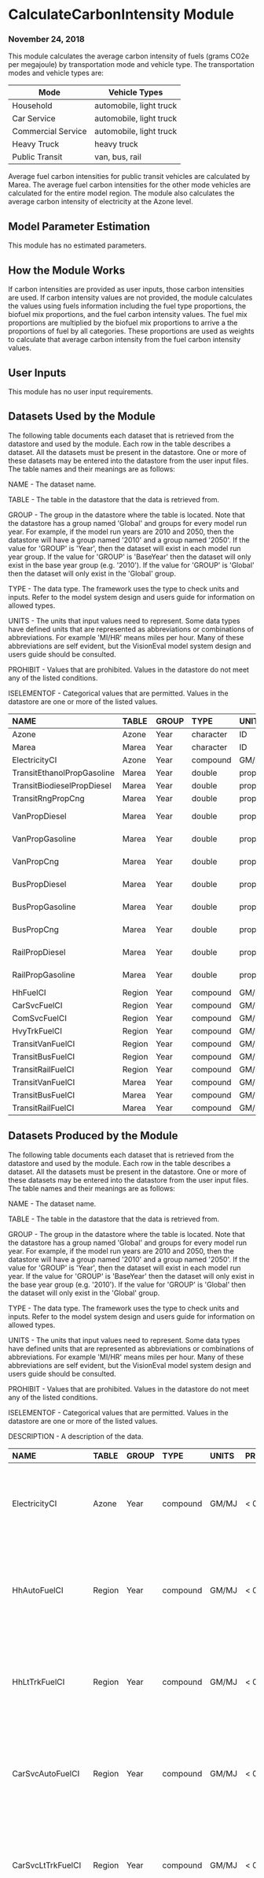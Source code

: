 
# CalculateCarbonIntensity Module
### November 24, 2018

This module calculates the average carbon intensity of fuels (grams CO2e per megajoule) by transportation mode and vehicle type. The transportation modes and vehicle types are:

|Mode               |Vehicle Types           |
|-------------------|------------------------|
|Household          |automobile, light truck |
|Car Service        |automobile, light truck |
|Commercial Service |automobile, light truck |
|Heavy Truck        |heavy truck             |
|Public Transit     |van, bus, rail          |

Average fuel carbon intensities for public transit vehicles are calculated by Marea. The average fuel carbon intensities for the other mode vehicles are calculated for the entire model region. The module also calculates the average carbon intensity of electricity at the Azone level.

## Model Parameter Estimation

This module has no estimated parameters.

## How the Module Works

If carbon intensities are provided as user inputs, those carbon intensities are used. If carbon intensity values are not provided, the module calculates the values using fuels information including the fuel type proportions, the biofuel mix proportions, and the fuel carbon intensity values. The fuel mix proportions are multiplied by the biofuel mix proportions to arrive a the proportions of fuel by all categories. These proportions are used as weights to calculate that average carbon intensity from the fuel carbon intensity values.


## User Inputs
This module has no user input requirements.

## Datasets Used by the Module
The following table documents each dataset that is retrieved from the datastore and used by the module. Each row in the table describes a dataset. All the datasets must be present in the datastore. One or more of these datasets may be entered into the datastore from the user input files. The table names and their meanings are as follows:

NAME - The dataset name.

TABLE - The table in the datastore that the data is retrieved from.

GROUP - The group in the datastore where the table is located. Note that the datastore has a group named 'Global' and groups for every model run year. For example, if the model run years are 2010 and 2050, then the datastore will have a group named '2010' and a group named '2050'. If the value for 'GROUP' is 'Year', then the dataset will exist in each model run year group. If the value for 'GROUP' is 'BaseYear' then the dataset will only exist in the base year group (e.g. '2010'). If the value for 'GROUP' is 'Global' then the dataset will only exist in the 'Global' group.

TYPE - The data type. The framework uses the type to check units and inputs. Refer to the model system design and users guide for information on allowed types.

UNITS - The units that input values need to represent. Some data types have defined units that are represented as abbreviations or combinations of abbreviations. For example 'MI/HR' means miles per hour. Many of these abbreviations are self evident, but the VisionEval model system design and users guide should be consulted.

PROHIBIT - Values that are prohibited. Values in the datastore do not meet any of the listed conditions.

ISELEMENTOF - Categorical values that are permitted. Values in the datastore are one or more of the listed values.

|NAME                       |TABLE  |GROUP |TYPE      |UNITS      |PROHIBIT     |ISELEMENTOF |
|:--------------------------|:------|:-----|:---------|:----------|:------------|:-----------|
|Azone                      |Azone  |Year  |character |ID         |             |            |
|Marea                      |Marea  |Year  |character |ID         |             |            |
|ElectricityCI              |Azone  |Year  |compound  |GM/MJ      |< 0          |            |
|TransitEthanolPropGasoline |Marea  |Year  |double    |proportion |< 0, > 1     |            |
|TransitBiodieselPropDiesel |Marea  |Year  |double    |proportion |< 0, > 1     |            |
|TransitRngPropCng          |Marea  |Year  |double    |proportion |< 0, > 1     |            |
|VanPropDiesel              |Marea  |Year  |double    |proportion |NA, < 0, > 1 |            |
|VanPropGasoline            |Marea  |Year  |double    |proportion |NA, < 0, > 1 |            |
|VanPropCng                 |Marea  |Year  |double    |proportion |NA, < 0, > 1 |            |
|BusPropDiesel              |Marea  |Year  |double    |proportion |NA, < 0, > 1 |            |
|BusPropGasoline            |Marea  |Year  |double    |proportion |NA, < 0, > 1 |            |
|BusPropCng                 |Marea  |Year  |double    |proportion |NA, < 0, > 1 |            |
|RailPropDiesel             |Marea  |Year  |double    |proportion |NA, < 0, > 1 |            |
|RailPropGasoline           |Marea  |Year  |double    |proportion |NA, < 0, > 1 |            |
|HhFuelCI                   |Region |Year  |compound  |GM/MJ      |< 0          |            |
|CarSvcFuelCI               |Region |Year  |compound  |GM/MJ      |< 0          |            |
|ComSvcFuelCI               |Region |Year  |compound  |GM/MJ      |< 0          |            |
|HvyTrkFuelCI               |Region |Year  |compound  |GM/MJ      |< 0          |            |
|TransitVanFuelCI           |Region |Year  |compound  |GM/MJ      |< 0          |            |
|TransitBusFuelCI           |Region |Year  |compound  |GM/MJ      |< 0          |            |
|TransitRailFuelCI          |Region |Year  |compound  |GM/MJ      |< 0          |            |
|TransitVanFuelCI           |Marea  |Year  |compound  |GM/MJ      |< 0          |            |
|TransitBusFuelCI           |Marea  |Year  |compound  |GM/MJ      |< 0          |            |
|TransitRailFuelCI          |Marea  |Year  |compound  |GM/MJ      |< 0          |            |

## Datasets Produced by the Module
The following table documents each dataset that is retrieved from the datastore and used by the module. Each row in the table describes a dataset. All the datasets must be present in the datastore. One or more of these datasets may be entered into the datastore from the user input files. The table names and their meanings are as follows:

NAME - The dataset name.

TABLE - The table in the datastore that the data is retrieved from.

GROUP - The group in the datastore where the table is located. Note that the datastore has a group named 'Global' and groups for every model run year. For example, if the model run years are 2010 and 2050, then the datastore will have a group named '2010' and a group named '2050'. If the value for 'GROUP' is 'Year', then the dataset will exist in each model run year. If the value for 'GROUP' is 'BaseYear' then the dataset will only exist in the base year group (e.g. '2010'). If the value for 'GROUP' is 'Global' then the dataset will only exist in the 'Global' group.

TYPE - The data type. The framework uses the type to check units and inputs. Refer to the model system design and users guide for information on allowed types.

UNITS - The units that input values need to represent. Some data types have defined units that are represented as abbreviations or combinations of abbreviations. For example 'MI/HR' means miles per hour. Many of these abbreviations are self evident, but the VisionEval model system design and users guide should be consulted.

PROHIBIT - Values that are prohibited. Values in the datastore do not meet any of the listed conditions.

ISELEMENTOF - Categorical values that are permitted. Values in the datastore are one or more of the listed values.

DESCRIPTION - A description of the data.

|NAME              |TABLE  |GROUP |TYPE     |UNITS |PROHIBIT |ISELEMENTOF |DESCRIPTION                                                                                          |
|:-----------------|:------|:-----|:--------|:-----|:--------|:-----------|:----------------------------------------------------------------------------------------------------|
|ElectricityCI     |Azone  |Year  |compound |GM/MJ |< 0      |            |Carbon intensity of electricity at point of consumption (grams CO2e per megajoule)                   |
|HhAutoFuelCI      |Region |Year  |compound |GM/MJ |< 0      |            |Average carbon intensity of fuels used by household automobiles (grams CO2e per megajoule)           |
|HhLtTrkFuelCI     |Region |Year  |compound |GM/MJ |< 0      |            |Average carbon intensity of fuels used by household light trucks (grams CO2e per megajoule)          |
|CarSvcAutoFuelCI  |Region |Year  |compound |GM/MJ |< 0      |            |Average carbon intensity of fuels used by car service automobiles (grams CO2e per megajoule)         |
|CarSvcLtTrkFuelCI |Region |Year  |compound |GM/MJ |< 0      |            |Average carbon intensity of fuels used by car service light trucks (grams CO2e per megajoule)        |
|ComSvcAutoFuelCI  |Region |Year  |compound |GM/MJ |< 0      |            |Average carbon intensity of fuels used by commercial service automobiles (grams CO2e per megajoule)  |
|ComSvcLtTrkFuelCI |Region |Year  |compound |GM/MJ |< 0      |            |Average carbon intensity of fuels used by commercial service light trucks (grams CO2e per megajoule) |
|HvyTrkFuelCI      |Region |Year  |compound |GM/MJ |< 0      |            |Average carbon intensity of fuels used by heavy trucks (grams CO2e per megajoule)                    |
|TransitVanFuelCI  |Marea  |Year  |compound |GM/MJ |< 0      |            |Average carbon intensity of fuel used by transit vans (grams CO2e per megajoule)                     |
|TransitBusFuelCI  |Marea  |Year  |compound |GM/MJ |< 0      |            |Average carbon intensity of fuel used by transit buses (grams CO2e per megajoule)                    |
|TransitRailFuelCI |Marea  |Year  |compound |GM/MJ |< 0      |            |Average carbon intensity of fuel used by transit rail vehicles (grams CO2e per megajoule)            |
